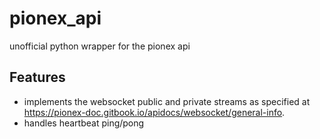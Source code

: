 # pionex_api
unofficial python wrapper for the pionex api
## Features
- implements the websocket public and private streams as specified at https://pionex-doc.gitbook.io/apidocs/websocket/general-info.
- handles heartbeat ping/pong

